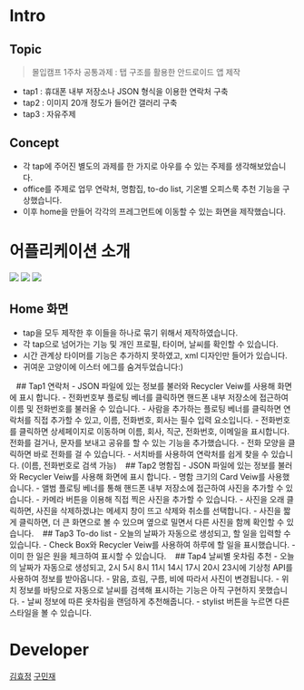 # Intro
## Topic
> 몰입캠프 1주차 공통과제 : 탭 구조를 활용한 안드로이드 앱 제작
- tap1 : 휴대폰 내부 저장소나 JSON 형식을 이용한 연락처 구축
- tap2 : 이미지 20개 정도가 들어간 갤러리 구축
- tap3 : 자유주제

## Concept
- 각 tap에 주어진 별도의 과제를 한 가지로 아우를 수 있는 주제를 생각해보았습니다.
- office를 주제로 업무 연락처, 명함집, to-do list, 기온별 오피스룩 추천 기능을 구상했습니다.
- 이후 home을 만들어 각각의 프레그먼트에 이동할 수 있는 화면을 제작했습니다.

# 어플리케이션 소개 

<img src="![git_home2](https://user-images.githubusercontent.com/92452192/177323213-09a065a9-8be7-4cf8-9b87-097c7303a0dc.gif))">
<img src="![git_home1](https://user-images.githubusercontent.com/92452192/177323223-6a7c0e98-9169-4e9d-9851-3ab326d9af0c.gif)">
<img src="![gif_home3](https://user-images.githubusercontent.com/92452192/177323338-dbbdd481-a404-421a-875c-d4c687640f07.gif">

## Home 화면
- tap을 모두 제작한 후 이들을 하나로 묶기 위해서 제작하였습니다.
- 각 tap으로 넘어가는 기능 및 개인 프로필, 타이머, 날씨를 확인할 수 있습니다. 
- 시간 관계상 타이머를 기능은 추가하지 못하였고, xml 디자인만 들어가 있습니다.
- 귀여운 고양이에 이스터 에그를 숨겨두었습니다:)

<img src="">
<img src="">
<img src="">
## Tap1 연락처
- JSON 파일에 있는 정보를 불러와 Recycler Veiw를 사용해 화면에 표시 합니다.
- 전화번호부 플로팅 베너를 클릭하면 핸드폰 내부 저장소에 접근하여 이름 및 전화번호를 불러올 수 있습니다.
- 사람을 추가하는 플로팅 베너를 클릭하면 연락처를 직접 추가할 수 있고, 이름, 전화번호, 회사는 필수 입력 요소입니다.
- 전화번호를 클릭하면 상세페이지로 이동하며 이름, 회사, 직군, 전화번호, 이메일을 표시합니다. 전화를 걸거나, 문자를 보내고 공유를 할 수 있는 기능을 추가했습니다.
- 전화 모양을 클릭하면 바로 전화를 걸 수 있습니다.
- 서치바를 사용하여 연락처를 쉽게 찾을 수 있습니다. (이름, 전화번호로 검색 가능)

<img src="">
<img src="">
<img src="">
## Tap2 명함집
- JSON 파일에 있는 정보를 불러와 Recycler Veiw를 사용해 화면에 표시 합니다.
- 명함 크기의 Card Veiw를 사용했습니다.
- 앨범 플로팅 베너를 통해 핸드폰 내부 저장소에 접근하여 사진을 추가할 수 있습니다.
- 카메라 버튼을 이용해 직접 찍은 사진을 추가할 수 있습니다.
- 사진을 오래 클릭하면, 사진을 삭제하겠냐는 메세지 창이 뜨고 삭제와 취소를 선택합니다.
- 사진을 짧게 클릭하면, 더 큰 화면으로 볼 수 있으며 옆으로 밀면서 다른 사진을 함께 확인할 수 있습니다. 

<img src="">
<img src="">
<img src="">
## Tap3 To-do list
- 오늘의 날짜가 자동으로 생성되고, 할 일을 입력할 수 있습니다. 
- Check Box와 Recycler Veiw를 사용하여 하루에 할 일을 표시했습니다. 
- 이미 한 일은 원을 체크하여 표시할 수 있습니다. 

<img src="">
<img src="">
<img src="">
## Tap4 날씨별 옷차림 추천
- 오늘의 날짜가 자동으로 생성되고, 2시 5시 8시 11시 14시 17시 20시 23시에 기상청 API를 사용하여 정보를 받아옵니다.
- 맑음, 흐림, 구름, 비에 따라서 사진이 변경됩니다.
- 위치 정보를 바탕으로 자동으로 날씨를 검색해 표시하는 기능은 아직 구현하지 못했습니다.
- 날씨 정보에 따른 옷차림을 랜덤하게 추천해줍니다.
- stylist 버튼을 누르면 다른 스타일을 볼 수 있습니다. 

# Developer
[김효정](https://github.com/rb37lu71)
[구민재](https://github.com/9mande)
